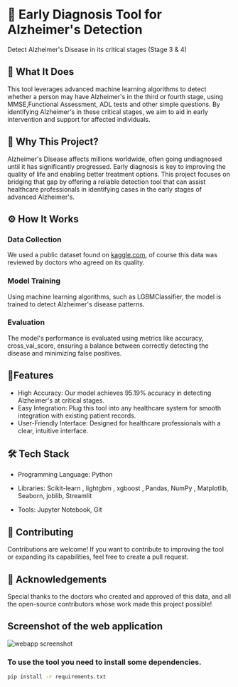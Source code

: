 # 🧠 Early Diagnosis Tool for Alzheimer's Detection
Detect Alzheimer's Disease in its critical stages (Stage 3 & 4)

## 🚀 What It Does
This tool leverages advanced machine learning algorithms to detect whether a person may have Alzheimer's in the third or fourth stage, using MMSE,Functional Assessment, ADL tests and other simple questions. By identifying Alzheimer's in these critical stages, we aim to aid in early intervention and support for affected individuals.

## 🎯 Why This Project?
Alzheimer's Disease affects millions worldwide, often going undiagnosed until it has significantly progressed. Early diagnosis is key to improving the quality of life and enabling better treatment options. This project focuses on bridging that gap by offering a reliable detection tool that can assist healthcare professionals in identifying cases in the early stages of advanced Alzheimer's.

## ⚙️ How It Works
### Data Collection
We used a public dataset found on [kaggle.com](https://www.kaggle.com/datasets/sulimanabusamak123/alzheimers-public-dataset), of course this data was reviewed by doctors who agreed on its quality.

### Model Training
Using machine learning algorithms, such as LGBMClassifier, the model is trained to detect Alzheimer's disease patterns.

### Evaluation
The model's performance is evaluated using metrics like accuracy, cross_val_score, ensuring a balance between correctly detecting the disease and minimizing false positives.

## 🧬Features
* High Accuracy: Our model achieves 95.19% accuracy in detecting Alzheimer's at critical stages.
* Easy Integration: Plug this tool into any healthcare system for smooth integration with existing patient records.
* User-Friendly Interface: Designed for healthcare professionals with a clear, intuitive interface.
## 🛠️ Tech Stack
* Programming Language: Python

* Libraries:
Scikit-learn
, lightgbm
, xgboost
, Pandas, NumPy
, Matplotlib, Seaborn, joblib, Streamlit
* Tools:
Jupyter Notebook,
Git 
 
## 🤝 Contributing
Contributions are welcome! If you want to contribute to improving the tool or expanding its capabilities, feel free to create a pull request.


## 🙌 Acknowledgements
Special thanks to the doctors who created and approved of this data, and all the open-source contributors whose work made this project possible!


## Screenshot of the web application
![webapp screenshot](https://github.com/user-attachments/assets/a36bdeaa-62ad-4509-a03c-d38fcf8ce9a7)



### To use the tool you need to install some dependencies.

```bash
pip install -r requirements.txt

